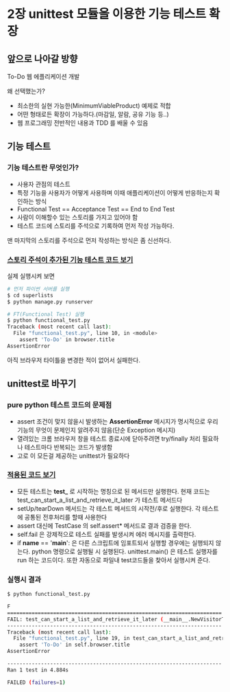 # 2장 unittest 모듈을 이용한 기능 테스트 확장

## 앞으로 나아갈 방향

To-Do 웹 에플리케이션 개발

왜 선택했는가?

- 최소한의 실현 가능한(MinimumViableProduct) 예제로 적합
- 어떤 형태로든 확장이 가능하다.(마감일, 알람, 공유 기능 등..)
- 웹 프로그래밍 전반적인 내용과 TDD 를 배울 수 있음

## 기능 테스트

### 기능 테스트란 무엇인가?

- 사용자 관점의 테스트
- 특정 기능을 사용자가 어떻게 사용하며 이때 애플리케이션이 어떻게 반응하는지 확인하는 방식
- Functional Test == Acceptance Test == End to End Test
- 사람이 이해할수 있는 스토리를 가지고 있어야 함
- 테스트 코드에 스토리를 주석으로 기록하여 먼저 작성 가능하다.

맨 마지막의 스토리를 주석으로 먼저 작성하는 방식은 좀 신선하다.

### [스토리 주석이 추가된 기능 테스트 코드 보기](./02-01/functional_test.py)

실제 실행시켜 보면

```sh
# 먼저 파이썬 서버를 실행
$ cd superlists
$ python manage.py runserver

# FT(Functional Test) 실행
$ python functional_test.py
Traceback (most recent call last):
  File "functional_test.py", line 10, in <module>
    assert 'To-Do' in browser.title
AssertionError
```

아직 브라우저 타이틀을 변경한 적이 없어서 실패한다.

## unittest로 바꾸기

### pure python 테스트 코드의 문제점

- assert 조건이 맞지 않을시 발생하는 **AssertionError** 메시지가 명시적으로 우리 기능의 무엇이 문제인지 알려주지 않음(단순 Exception 메시지)
- 열려있는 크롬 브라우저 창을 테스트 종료시에 닫아주려면 try/finally 처리 필요하나 테스트마다 반복되는 코드가 발생함
- 고로 이 모든걸 제공하는 unittest가 필요하다

### [적용된 코드 보기](./02-02/functional_test.py)

- 모든 테스트는 **test_** 로 시작하는 명칭으로 된 메서드만 실행한다. 현재 코드는 test_can_start_a_list_and_retrieve_it_later 가 테스트 메서드다
- setUp/tearDown 메서드는 각 테스트 메서드의 시작전/후로 실행한다. 각 테스트에 공통된 전후처리를 할때 사용한다
- assert 대신에 TestCase 의 self.assert* 메서드로 결과 검증을 한다.
- self.fail 은 강제적으로 테스트 실패를 발생시켜 에러 메시지를 출력한다.
- if __name__ == '__main__': 은 다른 스크립트에 임포트되서 실행할 경우에는 실행되지 않는다. python 명령으로 실행될 시 실행된다. unittest.main() 은 테스트 실행자를 run 하는 코드이다. 또한 자동으로 파일내 test코드들을 찾아서 실행시켜 준다.

### 실행시 결과

```sh
$ python functional_test.py

F
======================================================================
FAIL: test_can_start_a_list_and_retrieve_it_later (__main__.NewVisitorTest)
----------------------------------------------------------------------
Traceback (most recent call last):
  File "functional_test.py", line 19, in test_can_start_a_list_and_retrieve_it_later
    assert 'To-Do' in self.browser.title
AssertionError

----------------------------------------------------------------------
Ran 1 test in 4.884s

FAILED (failures=1)
```
